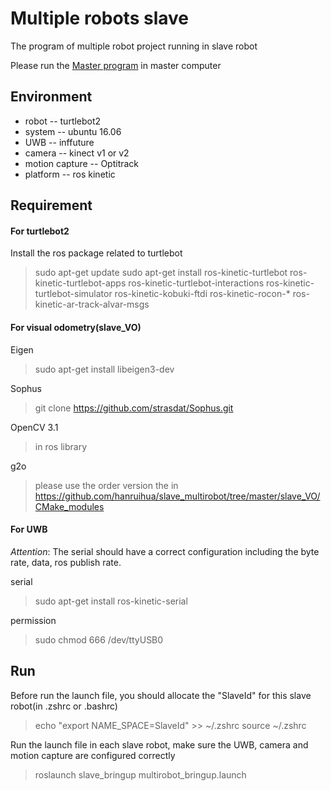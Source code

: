 # Multiple robots slave
The program of multiple robot project running in slave robot 

Please run the [Master program](https://github.com/hanruihua/master_multirobot) in master computer 

## Environment

- robot -- turtlebot2
- system -- ubuntu 16.06
- UWB -- inffuture
- camera -- kinect v1 or v2
- motion capture -- Optitrack
- platform -- ros kinetic

## Requirement 

#### For turtlebot2
Install the ros package related to turtlebot
> sudo apt-get update
> sudo apt-get install ros-kinetic-turtlebot ros-kinetic-turtlebot-apps ros-kinetic-turtlebot-interactions ros-kinetic-turtlebot-simulator ros-kinetic-kobuki-ftdi ros-kinetic-rocon-* ros-kinetic-ar-track-alvar-msgs

#### For visual odometry(slave_VO)

Eigen
 > sudo apt-get install libeigen3-dev

Sophus
 > git clone https://github.com/strasdat/Sophus.git

OpenCV 3.1
 > in ros library
 
 g2o
 > please use the order version the in https://github.com/hanruihua/slave_multirobot/tree/master/slave_VO/CMake_modules
 
#### For UWB
*Attention*: The serial should have a correct configuration including the byte rate, data, ros publish rate.

serial
> sudo apt-get install ros-kinetic-serial

permission
> sudo chmod 666 /dev/ttyUSB0

## Run
Before run the launch file, you should allocate the "SlaveId" for this slave robot(in .zshrc or .bashrc)
> echo "export NAME_SPACE=SlaveId" >> ~/.zshrc
> source ~/.zshrc 

Run the launch file in each slave robot, make sure the UWB, camera and motion capture are configured correctly

> roslaunch slave_bringup multirobot_bringup.launch
















